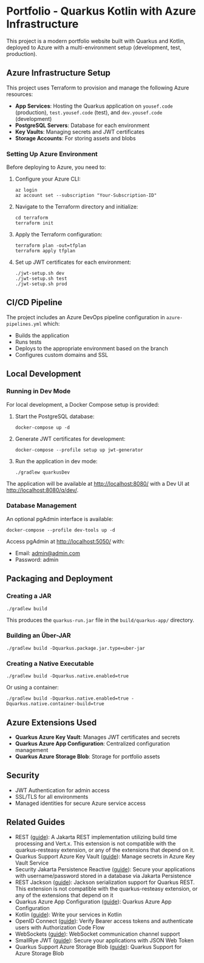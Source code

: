 # Portfolio - Quarkus Kotlin with Azure Infrastructure

This project is a modern portfolio website built with Quarkus and Kotlin, deployed to Azure with a multi-environment setup (development, test, production).

## Azure Infrastructure Setup

This project uses Terraform to provision and manage the following Azure resources:

- **App Services**: Hosting the Quarkus application on `yousef.code` (production), `test.yousef.code` (test), and `dev.yousef.code` (development)
- **PostgreSQL Servers**: Database for each environment
- **Key Vaults**: Managing secrets and JWT certificates
- **Storage Accounts**: For storing assets and blobs

### Setting Up Azure Environment

Before deploying to Azure, you need to:

1. Configure your Azure CLI:
   ```shell
   az login
   az account set --subscription "Your-Subscription-ID"
   ```

2. Navigate to the Terraform directory and initialize:
   ```shell
   cd terraform
   terraform init
   ```

3. Apply the Terraform configuration:
   ```shell
   terraform plan -out=tfplan
   terraform apply tfplan
   ```

4. Set up JWT certificates for each environment:
   ```shell
   ./jwt-setup.sh dev
   ./jwt-setup.sh test
   ./jwt-setup.sh prod
   ```

## CI/CD Pipeline

The project includes an Azure DevOps pipeline configuration in `azure-pipelines.yml` which:

- Builds the application
- Runs tests
- Deploys to the appropriate environment based on the branch
- Configures custom domains and SSL

## Local Development

### Running in Dev Mode

For local development, a Docker Compose setup is provided:

1. Start the PostgreSQL database:
   ```shell
   docker-compose up -d
   ```

2. Generate JWT certificates for development:
   ```shell
   docker-compose --profile setup up jwt-generator
   ```

3. Run the application in dev mode:
   ```shell
   ./gradlew quarkusDev
   ```

The application will be available at <http://localhost:8080/> with a Dev UI at <http://localhost:8080/q/dev/>.

### Database Management

An optional pgAdmin interface is available:

```shell
docker-compose --profile dev-tools up -d
```

Access pgAdmin at <http://localhost:5050/> with:
- Email: admin@admin.com
- Password: admin

## Packaging and Deployment

### Creating a JAR

```shell
./gradlew build
```

This produces the `quarkus-run.jar` file in the `build/quarkus-app/` directory.

### Building an Über-JAR

```shell
./gradlew build -Dquarkus.package.jar.type=uber-jar
```

### Creating a Native Executable

```shell
./gradlew build -Dquarkus.native.enabled=true
```

Or using a container:

```shell
./gradlew build -Dquarkus.native.enabled=true -Dquarkus.native.container-build=true
```

## Azure Extensions Used

- **Quarkus Azure Key Vault**: Manages JWT certificates and secrets
- **Quarkus Azure App Configuration**: Centralized configuration management
- **Quarkus Azure Storage Blob**: Storage for portfolio assets

## Security

- JWT Authentication for admin access
- SSL/TLS for all environments
- Managed identities for secure Azure service access

## Related Guides

- REST ([guide](https://quarkus.io/guides/rest)): A Jakarta REST implementation utilizing build time processing and Vert.x. This extension is not compatible with the quarkus-resteasy extension, or any of the extensions that depend on it.
- Quarkus Support Azure Key Vault ([guide](https://docs.quarkiverse.io/quarkus-azure-services/dev/quarkus-azure-key-vault.html)): Manage secrets in Azure Key Vault Service
- Security Jakarta Persistence Reactive ([guide](https://quarkus.io/guides/security-getting-started)): Secure your applications with username/password stored in a database via Jakarta Persistence
- REST Jackson ([guide](https://quarkus.io/guides/rest#json-serialisation)): Jackson serialization support for Quarkus REST. This extension is not compatible with the quarkus-resteasy extension, or any of the extensions that depend on it
- Quarkus Azure App Configuration ([guide](https://docs.quarkiverse.io/quarkus-azure-services/dev/quarkus-azure-app-configuration.html)): Quarkus Azure App Configuration
- Kotlin ([guide](https://quarkus.io/guides/kotlin)): Write your services in Kotlin
- OpenID Connect ([guide](https://quarkus.io/guides/security-openid-connect)): Verify Bearer access tokens and authenticate users with Authorization Code Flow
- WebSockets ([guide](https://quarkus.io/guides/websockets)): WebSocket communication channel support
- SmallRye JWT ([guide](https://quarkus.io/guides/security-jwt)): Secure your applications with JSON Web Token
- Quarkus Support Azure Storage Blob ([guide](https://docs.quarkiverse.io/quarkus-azure-services/dev/quarkus-azure-storage-blob.html)): Quarkus Support for Azure Storage Blob